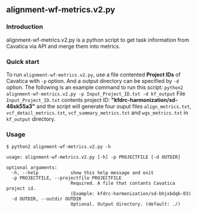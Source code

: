 ## alignment-wf-metrics.v2.py
### Introduction
alignment-wf-metrics.v2.py is a python script to get task information from Cavatica via API and merge them into metrics.
### Quick start
To run `alignment-wf-metrics.v2.py`, use a file contented **Project IDs** of Cavatica with `-p` option. And a output directory can be specified by `-d` option. The following is an example command to run this script:
`python2 alignment-wf-metrics.v2.py -p Input_Project_ID.txt -d kf_output`
File `Input_Project_ID.txt` contents project ID: **"kfdrc-harmonization/sd-46sk55a3"** and the script will generate four ouput files `align_metrics.txt`, `vcf_detail_metrics.txt`, `vcf_summary_metrics.txt` and `wgs_metrics.txt` in `kf_output` directory.
### Usage
`$ python2 alignment-wf-metrics.v2.py -h`
```
usage: alignment-wf-metrics.v2.py [-h] -p PROJECTFILE [-d OUTDIR]

optional arguments:
  -h, --help            show this help message and exit
  -p PROJECTFILE, --projectfile PROJECTFILE
                        Required. A file that contants Cavatica project id.
                        (Example: kfdrc-harmonization/sd-bhjxbdqk-03)
  -d OUTDIR, --outdir OUTDIR
                        Optional. Output directory. (default: ./)
```
